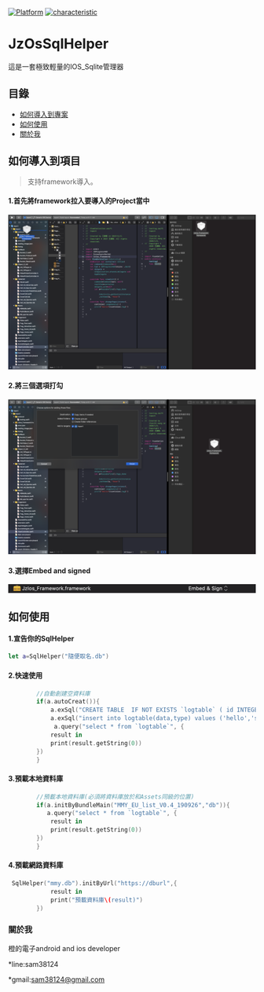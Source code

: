 [![Platform](https://img.shields.io/badge/平台-%20IOS%20-brightgreen.svg)](https://github.com/sam38124)
[![characteristic](https://img.shields.io/badge/特點-%20輕量級%20%7C%20簡單易用%20%20%7C%20穩定%20-brightgreen.svg)](https://github.com/sam38124)
# JzOsSqlHelper
這是一套極致輕量的IOS_Sqlite管理器
## 目錄
* [如何導入到專案](#Import)
* [如何使用](#Use)
* [關於我](#About)

<a name="Import"></a>
## 如何導入到項目
> 支持framework導入。 <br/>

#### 1.首先將framework拉入要導入的Project當中
<img src="https://github.com/sam38124/JzOsFrameWork/blob/master/i2.png" width = "800"  alt="i1" /><a name="Use"></a>
#### 2.將三個選項打勾
<img src="https://github.com/sam38124/JzOsFrameWork/blob/master/i1.png" width = "800"  alt="i1" /><a name="Use"></a>
#### 3.選擇Embed and signed
<img src="https://github.com/sam38124/JzOsFrameWork/blob/master/i3.png" width = "800"  alt="i1" /><a name="Use"></a>
<a name="Use"></a>
## 如何使用
#### 1.宣告你的SqlHelper
```swift
let a=SqlHelper("隨便取名.db")
```
#### 2.快速使用
```swift
        //自動創建空資料庫
        if(a.autoCreat()){
            a.exSql("CREATE TABLE  IF NOT EXISTS `logtable` ( id INTEGER PRIMARY KEY AUTOINCREMENT, data VARCHAR NOT NULL, type VARCHAR NOT NULL);")
            a.exSql("insert into logtable(data,type) values ('hello','sql')")
             a.query("select * from `logtable`", {
            result in
            print(result.getString(0))
        })
        }
```
#### 3.預載本地資料庫
```swift
        //預載本地資料庫(必須將資料庫放於和Assets同級的位置)
        if(a.initByBundleMain("MMY_EU_list_V0.4_190926","db")){
           a.query("select * from `logtable`", {
            result in
            print(result.getString(0))
        })
        }
```
#### 4.預載網路資料庫
```swift
 SqlHelper("mmy.db").initByUrl("https://dburl",{
            result in
            print("預載資料庫\(result)")
        })
```
<a name="About"></a>
### 關於我
橙的電子android and ios developer

*line:sam38124

*gmail:sam38124@gmail.com
